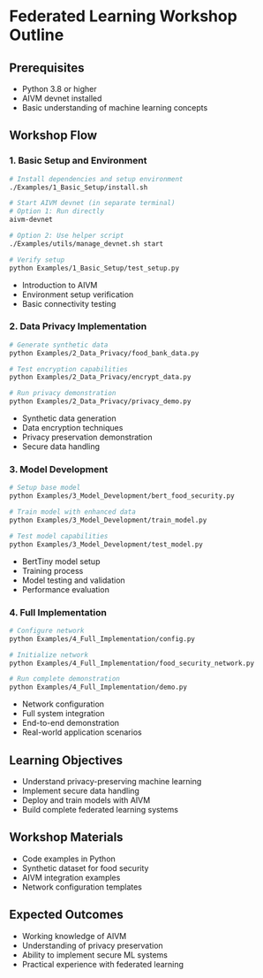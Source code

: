 # Federated Learning Workshop Outline

## Prerequisites

- Python 3.8 or higher
- AIVM devnet installed
- Basic understanding of machine learning concepts

## Workshop Flow

### 1. Basic Setup and Environment

```bash
# Install dependencies and setup environment
./Examples/1_Basic_Setup/install.sh

# Start AIVM devnet (in separate terminal)
# Option 1: Run directly
aivm-devnet

# Option 2: Use helper script 
./Examples/utils/manage_devnet.sh start

# Verify setup
python Examples/1_Basic_Setup/test_setup.py
```

- Introduction to AIVM
- Environment setup verification
- Basic connectivity testing

### 2. Data Privacy Implementation

```bash
# Generate synthetic data
python Examples/2_Data_Privacy/food_bank_data.py

# Test encryption capabilities
python Examples/2_Data_Privacy/encrypt_data.py

# Run privacy demonstration
python Examples/2_Data_Privacy/privacy_demo.py
```

- Synthetic data generation
- Data encryption techniques
- Privacy preservation demonstration
- Secure data handling

### 3. Model Development

```bash
# Setup base model
python Examples/3_Model_Development/bert_food_security.py

# Train model with enhanced data
python Examples/3_Model_Development/train_model.py

# Test model capabilities
python Examples/3_Model_Development/test_model.py
```

- BertTiny model setup
- Training process
- Model testing and validation
- Performance evaluation

### 4. Full Implementation

```bash
# Configure network
python Examples/4_Full_Implementation/config.py

# Initialize network
python Examples/4_Full_Implementation/food_security_network.py

# Run complete demonstration
python Examples/4_Full_Implementation/demo.py
```

- Network configuration
- Full system integration
- End-to-end demonstration
- Real-world application scenarios

## Learning Objectives

- Understand privacy-preserving machine learning
- Implement secure data handling
- Deploy and train models with AIVM
- Build complete federated learning systems

## Workshop Materials

- Code examples in Python
- Synthetic dataset for food security
- AIVM integration examples
- Network configuration templates

## Expected Outcomes

- Working knowledge of AIVM
- Understanding of privacy preservation
- Ability to implement secure ML systems
- Practical experience with federated learning
